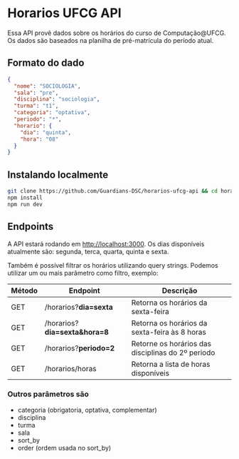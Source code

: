 # Horarios UFCG API

Essa API provê dados sobre os horários do curso de Computação@UFCG. Os dados são baseados na planilha de pré-matrícula do período atual.

## Formato do dado

```json
{
  "nome": "SOCIOLOGIA",
  "sala": "pre",
  "disciplina": "sociologia",
  "turma": "t1",
  "categoria": "optativa",
  "periodo": "*",
  "horario": {
    "dia": "quinta",
    "hora": "08"
  }
}
```

## Instalando localmente

```bash
git clone https://github.com/Guardians-DSC/horarios-ufcg-api && cd horarios-ufcg-api
npm install
npm run dev
```

## Endpoints

A API estará rodando em <http://localhost:3000>.
Os dias disponíveis atualmente são: segunda, terca, quarta, quinta e sexta.

Também é possível filtrar os horários utilizando query strings. Podemos utilizar um ou mais parâmetro como filtro, exemplo:

| Método | Endpoint                       | Descrição                                         |
| ------ | ------------------------------ | ------------------------------------------------- |
| GET    | /horarios?**dia=sexta**        | Retorna os horários da sexta-feira                |
| GET    | /horarios?**dia=sexta&hora=8** | Retorna os horários da sexta-feira às 8 horas     |
| GET    | /horarios?**periodo=2**        | Retorne os horários das disciplinas do 2º periodo |
| GET    | /horarios/horas                | Retorna a lista de horas disponíveis              |

### Outros parâmetros são

- categoria (obrigatoria, optativa, complementar)
- disciplina
- turma
- sala
- sort_by
- order (ordem usada no sort_by)
